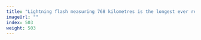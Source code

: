 ```yaml
---
title: "Lightning flash measuring 768 kilometres is the longest ever recorded"
imageUrl: ""
index: 503
weight: 503
---
```

